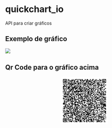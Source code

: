 # quickchart_io
API para criar gráficos 

## Exemplo de gráfico
![](C:\Users\pnsho\PycharmProjects\pythonProject1\First_Graphic.png)

## Qr Code para o gráfico acima
<p align="center"> <img src="./qr-code.png"/> </p>

